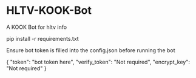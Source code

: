 # HLTV-KOOK-Bot
A KOOK Bot for hltv info

pip install -r requirements.txt

Ensure bot token is filled into the config.json before running the bot

{
  "token": "bot token here",
  "verify_token": "Not required",
  "encrypt_key": "Not required"
}

